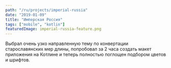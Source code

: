 ```yaml
---
path: "/ru/projects/imperial-russia"
date: "2019-01-09"
title: "Имперская Россия"
tags: ["mobile", "kotlin"]
featuredImage: imperial-russia-feature.png
---
```


Выбрал очень узко направленную тему по конвертации старославянских мер длины, попробовал за 2 часа создать макет приложения на Котлине и теперь полностью поглощен подбором цветов и шрифтов.